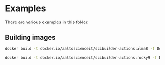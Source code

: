 # Examples

There are various examples in this folder.

## Building images

```sh
docker build -t docker.io/aaltoscienceit/scibuilder-actions:alma8 -f Dockerfile.alma8 .

docker build -t docker.io/aaltoscienceit/scibuilder-actions:rocky9 -f Dockerfile.rocky9 .
```
